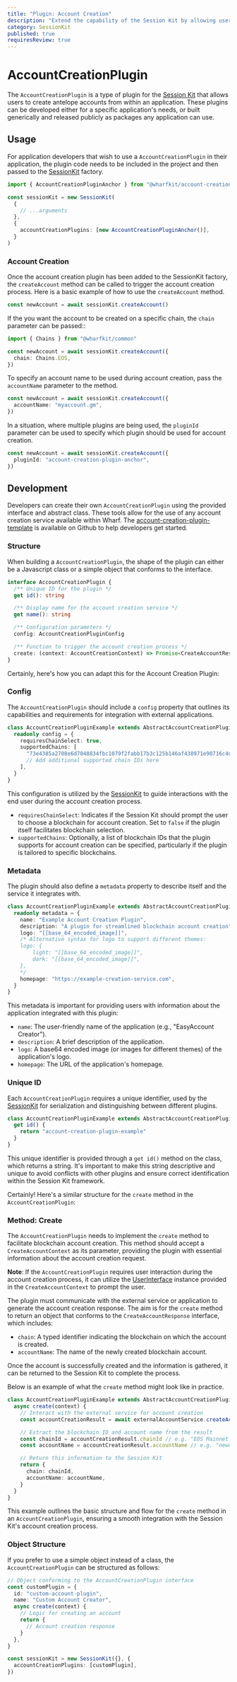 ```yaml
---
title: "Plugin: Account Creation"
description: "Extend the capability of the Session Kit by allowing users to create antelope accounts from within your application."
category: SessionKit
published: true
requiresReview: true
---
```


# AccountCreationPlugin

The `AccountCreationPlugin` is a type of plugin for the [Session Kit](/docs/session-kit) that allows users to create antelope accounts from within an application. These plugins can be developed either for a specific application's needs, or built generically and released publicly as packages any application can use.


## Usage

For application developers that wish to use a `AccountCreationPlugin` in their application, the plugin code needs to be included in the project and then passed to the [SessionKit](/docs/session-kit/session-kit-factory) factory.

```ts
import { AccountCreationPluginAnchor } from "@wharfkit/account-creation-plugin-anchor"

const sessionKit = new SessionKit(
  {
    // ...arguments
  },
  {
    accountCreationPlugins: [new AccountCreationPluginAnchor()],
  }
)
```

### Account Creation

Once the account creation plugin has been added to the SessionKit factory, the `createAccount` method can be called to trigger the account creation process. Here is a basic example of how to use the `createAccount` method.

```ts
const newAccount = await sessionKit.createAccount()
```

If the you want the account to be created on a specific chain, the `chain` parameter can be passed::

```ts
import { Chains } from "@wharfkit/common"

const newAccount = await sessionKit.createAccount({
  chain: Chains.EOS,
})
```

To specify an account name to be used during account creation, pass the `accountName` parameter to the method.

```ts
const newAccount = await sessionKit.createAccount({
  accountName: "myaccount.gm",
})
```

In a situation, where multiple plugins are being used, the `pluginId` parameter can be used to specify which plugin should be used for account creation.

```ts
const newAccount = await sessionKit.createAccount({
  pluginId: "account-creation-plugin-anchor",
})
```

## Development

Developers can create their own `AccountCreationPlugin` using the provided interface and abstract class. These tools allow for the use of any account creation service available within Wharf.
The [account-creation-plugin-template](https://github.com/wharfkit/account-creation-plugin-template) is available on Github to help developers get started.

### Structure

When building a `AccountCreationPlugin`, the shape of the plugin can either be a Javascript class or a simple object that conforms to the interface.

```ts
interface AccountCreationPlugin {
  /** Unique ID for the plugin */
  get id(): string

  /** Display name for the account creation service */
  get name(): string

  /** Configuration parameters */
  config: AccountCreationPluginConfig

  /** Function to trigger the account creation process */
  create: (context: AccountCreationContext) => Promise<CreateAccountResponse>
}
```

Certainly, here's how you can adapt this for the Account Creation Plugin:

### Config

The `AccountCreationPlugin` should include a `config` property that outlines its capabilities and requirements for integration with external applications.

```ts
class AccountCreationPluginExample extends AbstractAccountCreationPlugin {
  readonly config = {
    requiresChainSelect: true,
    supportedChains: [
      "73e4385a2708e6d7048834fbc1079f2fabb17b3c125b146af438971e90716c4d",
      // Add additional supported chain IDs here
    ],
  }
}
```

This configuration is utilized by the [SessionKit](/docs/session-kit/session-kit-factory) to guide interactions with the end user during the account creation process.

- `requiresChainSelect`: Indicates if the Session Kit should prompt the user to choose a blockchain for account creation. Set to `false` if the plugin itself facilitates blockchain selection.
- `supportedChains`: Optionally, a list of blockchain IDs that the plugin supports for account creation can be specified, particularly if the plugin is tailored to specific blockchains.

### Metadata

The plugin should also define a `metadata` property to describe itself and the service it integrates with.

```ts
class AccountCreationPluginExample extends AbstractAccountCreationPlugin {
  readonly metadata = {
    name: "Example Account Creation Plugin",
    description: "A plugin for streamlined blockchain account creation",
    logo: "[[base_64_encoded_image]]",
    /* Alternative syntax for logo to support different themes:
    logo: {
        light: "[[base_64_encoded_image]]",
        dark: "[[base_64_encoded_image]]",
    },
    */
    homepage: "https://example-creation-service.com",
  }
}
```

This metadata is important for providing users with information about the application integrated with this plugin:

- `name`: The user-friendly name of the application (e.g., "EasyAccount Creator").
- `description`: A brief description of the application.
- `logo`: A base64 encoded image (or images for different themes) of the application's logo.
- `homepage`: The URL of the application's homepage.

### Unique ID

Each `AccountCreationPlugin` requires a unique identifier, used by the [SessionKit](/docs/session-kit/session-kit-factory) for serialization and distinguishing between different plugins.

```ts
class AccountCreationPluginExample extends AbstractAccountCreationPlugin {
  get id() {
    return "account-creation-plugin-example"
  }
}
```

This unique identifier is provided through a `get id()` method on the class, which returns a string. It's important to make this string descriptive and unique to avoid conflicts with other plugins and ensure correct identification within the Session Kit framework.

Certainly! Here's a similar structure for the `create` method in the `AccountCreationPlugin`:

### Method: Create

The `AccountCreationPlugin` needs to implement the `create` method to facilitate blockchain account creation. This method should accept a `CreateAccountContext` as its parameter, providing the plugin with essential information about the account creation request.

**Note**: If the `AccountCreationPlugin` requires user interaction during the account creation process, it can utilize the [UserInterface](/docs/session-kit/plugin-user-interface) instance provided in the `CreateAccountContext` to prompt the user.

The plugin must communicate with the external service or application to generate the account creation response. The aim is for the `create` method to return an object that conforms to the `CreateAccountResponse` interface, which includes:

- `chain`: A typed identifier indicating the blockchain on which the account is created.
- `accountName`: The name of the newly created blockchain account.

Once the account is successfully created and the information is gathered, it can be returned to the Session Kit to complete the process.

Below is an example of what the `create` method might look like in practice.

```ts
class AccountCreationPluginExample extends AbstractAccountCreationPlugin {
  async create(context) {
    // Interact with the external service for account creation
    const accountCreationResult = await externalAccountService.createAccount()

    // Extract the blockchain ID and account name from the result
    const chainId = accountCreationResult.chainId // e.g. "EOS Mainnet ID"
    const accountName = accountCreationResult.accountName // e.g. "newuser1234"

    // Return this information to the Session Kit
    return {
      chain: chainId,
      accountName: accountName,
    }
  }
}
```

This example outlines the basic structure and flow for the `create` method in an `AccountCreationPlugin`, ensuring a smooth integration with the Session Kit's account creation process.

### Object Structure

If you prefer to use a simple object instead of a class, the `AccountCreationPlugin` can be structured as follows:

```ts
// Object conforming to the AccountCreationPlugin interface
const customPlugin = {
  id: "custom-account-plugin",
  name: "Custom Account Creator",
  async create(context) {
    // Logic for creating an account
    return {
      // Account creation response
    }
  },
}

const sessionKit = new SessionKit({}, {
  accountCreationPlugins: [customPlugin],
})
```
